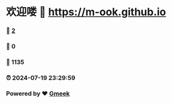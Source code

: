 # 欢迎喽 :link: https://m-ook.github.io 
### :page_facing_up: [2](https://m-ook.github.io/tag.html) 
### :speech_balloon: 0 
### :hibiscus: 1135 
### :alarm_clock: 2024-07-19 23:29:59 
### Powered by :heart: [Gmeek](https://github.com/Meekdai/Gmeek)
